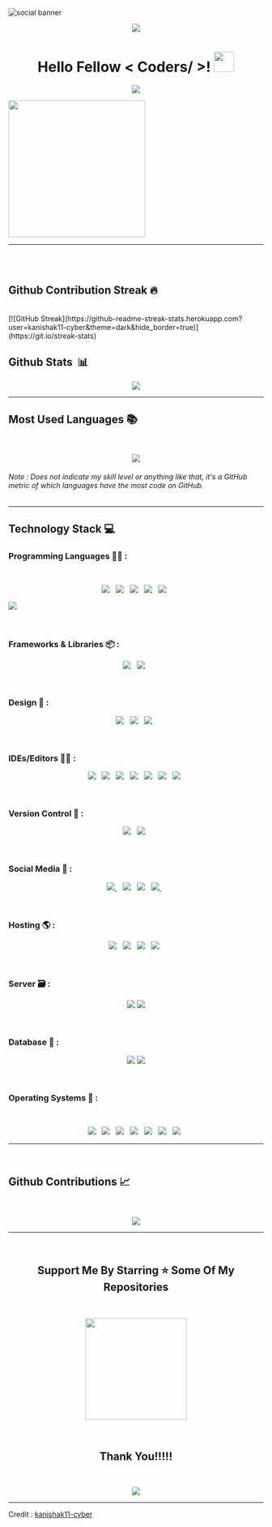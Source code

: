
![social banner](https://user-images.githubusercontent.com/84625838/205620704-14d42a38-38f8-4bce-97b0-ad789447f0a2.png)

<p align="center">
  <img src="https://capsule-render.vercel.app/api?type=waving&color=gradient&height=90"/>
</p>
<h1 align='center'> Hello Fellow < Coders/ >! <img src = "https://raw.githubusercontent.com/MartinHeinz/MartinHeinz/master/wave.gif" width = 40px> </h1>
<p align='center'>
  <img src="https://readme-typing-svg.herokuapp.com?color=%2336BCF7&size=24&vCenter=true&lines=I'm+Kanishak+Chaurasia;CSE+AI+Student;Cooking+Projects;%40kanishak11-cyber" align='center'>
  </p>
  <div>
 <p align='left'>
<img src="https://media.giphy.com/media/QvpqTCiEcwtvx6wwJK/giphy.gif" width="270" height="270" frameBorder="0" class="giphy-embed" allowFullScreen></img></p>
<hr>

<!-- <p align='right'> -->
<!-- <a href="https://app.daily.dev/kanishak"><img src="https://api.daily.dev/devcards/334f7905c2d643abb8b23d3ac4aec2d0.png?r=l1c" width="300" alt="KANISHAK CHAURASIA's Dev Card"/></a></p> -->
<br>
<!-- <p align='center'>
<img src="https://komarev.com/ghpvc/?username=kanishak11-cyber">&nbsp;&nbsp;&nbsp;&nbsp;
  <img src='https://img.shields.io/github/followers/kanishak11-cyber?style=social'>&nbsp;&nbsp;&nbsp;&nbsp;
</p> -->
<br>

## Github Contribution Streak 🔥 
<br>
[![GitHub Streak](https://github-readme-streak-stats.herokuapp.com?user=kanishak11-cyber&theme=dark&hide_border=true)](https://git.io/streak-stats)


## Github Stats &nbsp;📊

<p align='center'>
<img src="https://github-readme-stats.vercel.app/api?username=kanishak11-cyber&show_icons=true&theme=github_dark">
</p>
<hr>


## Most Used Languages 📚
<br>
<p align='center'>
<img src="https://github-readme-stats.anuraghazra1.vercel.app/api/top-langs/?username=kanishak11-cyber&theme=dark&hide_border=true&no-bg=true&no-frame=true&langs_count=10">
</p>
<p align='center'>
<h6>Note : Does not indicate my skill level or anything like that, it's a GitHub metric of which languages have the most code on GitHub.</h6>
</p>

<hr>


## Technology Stack 💻

### Programming Languages 👨‍💻 :
<br>
<p align='center'>
<img src="https://img.shields.io/badge/c++-%2300599C.svg?style=for-the-badge&logo=c&logoColor=white">&nbsp;&nbsp;
<img src="https://img.shields.io/badge/python-3670A0?style=for-the-badge&logo=python&logoColor=ffdd54">&nbsp;&nbsp;
<img src="https://img.shields.io/badge/html5-%23E34F26.svg?style=for-the-badge&logo=html5&logoColor=white">&nbsp;&nbsp;
<img src="https://img.shields.io/badge/css3-%231572B6.svg?style=for-the-badge&logo=css3&logoColor=white">&nbsp;&nbsp;
<img src="https://img.shields.io/badge/javascript-%23323330.svg?style=for-the-badge&logo=javascript&logoColor=%23F7DF1E">&nbsp;&nbsp;

<img src="https://img.shields.io/badge/markdown-%23000000.svg?style=for-the-badge&logo=markdown&logoColor=white">&nbsp;&nbsp;
</p>
<br> 

### Frameworks & Libraries 📦 :

<p align='center'>
<img src="https://img.shields.io/badge/NPM-%23000000.svg?style=for-the-badge&logo=npm&logoColor=white">&nbsp;&nbsp;
<img src="https://img.shields.io/badge/node.js-6DA55F?style=for-the-badge&logo=node.js&logoColor=white">&nbsp;&nbsp;
</p>
<br>

### Design 🎨 :

<p align='center'>
<img src="https://img.shields.io/badge/Canva-%2300C4CC.svg?style=for-the-badge&logo=Canva&logoColor=white">&nbsp;&nbsp;
<img src="https://img.shields.io/badge/Dribble-%2300C56C.svg?style=for-the-badge&logo=dribble&logoColor=FFFFFF">&nbsp;&nbsp;
  <img src="https://img.shields.io/badge/Figma-%2380C56C.svg?style=for-the-badge&logo=figma&logoColor=FFFFFF">&nbsp;&nbsp;
</p>
<br>

### IDEs/Editors 👨‍🔧 :

<p align="center">
<img src="https://img.shields.io/badge/Atom-%2366595C.svg?style=for-the-badge&logo=atom&logoColor=white">&nbsp;&nbsp;
<img src="https://img.shields.io/badge/jupyter-%23FA0F00.svg?style=for-the-badge&logo=jupyter&logoColor=white">&nbsp;&nbsp;
<img src="https://img.shields.io/badge/pycharm-143?style=for-the-badge&logo=pycharm&logoColor=black&color=black&labelColor=green">&nbsp;&nbsp;
<img src="https://img.shields.io/badge/sublime_text-%23575757.svg?style=for-the-badge&logo=sublime-text&logoColor=important">&nbsp;&nbsp;
<img src="https://img.shields.io/badge/Visual%20Studio%20Code-0078d7.svg?style=for-the-badge&logo=visual-studio-code&logoColor=white">&nbsp;&nbsp;
<img src="https://img.shields.io/badge/Android%20Studio-ae78d7.svg?style=for-the-badge&logo=android-studio&logoColor=green">&nbsp;&nbsp;
<img src="https://img.shields.io/badge/Spyder-0e78d7.svg?style=for-the-badge&logo=spyder-python&logoColor=white">&nbsp;&nbsp;
</p>
<br>

### Version Control 🔧 :

<p align='center'>
<img src="https://img.shields.io/badge/git-%23F05033.svg?style=for-the-badge&logo=git&logoColor=white">&nbsp;&nbsp;
<img src="https://img.shields.io/badge/github-%23121011.svg?style=for-the-badge&logo=github&logoColor=white">&nbsp;&nbsp;
</p>
<br>

### Social Media 🔗 :

<p align='center'>
<a href="mailto:kanishakchaurasia2@gmail.com" target="_blank">
<img src="https://img.shields.io/badge/Gmail-D14836?style=for-the-badge&logo=gmail&logoColor=white">
</a>&nbsp;&nbsp;
<a href="https://www.instagram.com/dapp_dost" target="_blank">
<img src="https://img.shields.io/badge/kanishak11-cyber-%23E4405F.svg?style=for-the-badge&logo=Instagram&logoColor=white"></a>&nbsp;&nbsp;
<a href="https://www.linkedin.com/in/kanishak-chaurasia-1101/" target="_blank">
<img src="https://img.shields.io/badge/linkedin-%230077B5.svg?style=for-the-badge&logo=linkedin&logoColor=white"></a>&nbsp;&nbsp;

<a href="https://www.youtube.com/channel/UCbdxJV2UcEBHAn08Rt-dLCA">
<img src="https://img.shields.io/badge/kanishak11-cyber-FF0000?style=for-the-badge&logo=Youtubegaming&logoColor=white">
</a>&nbsp;&nbsp;
</p>
<br>

### Hosting 🌎 :
<!-- <br>
<p align='center'>
<img src="https://media.giphy.com/media/XECtl1Fa2k8IKU2987/giphy.gif" width="121" height="220" frameBorder="0" class="giphy-embed" allowFullScreen></img></p>
<br> -->
<p align='center'>
<img src="https://img.shields.io/badge/heroku-%23430098.svg?style=for-the-badge&logo=heroku&logoColor=white">&nbsp;&nbsp;
<img src="https://img.shields.io/badge/netlify-%23000000.svg?style=for-the-badge&logo=netlify&logoColor=#00C7B7">&nbsp;&nbsp;
<img src="https://img.shields.io/badge/github-%23121011.svg?style=for-the-badge&logo=github&logoColor=white">&nbsp;&nbsp;
<img src="https://img.shields.io/badge/vercel-%23121011.svg?style=for-the-badge&logo=vercel&logoColor=white">&nbsp;&nbsp;
</p>
<br>

### Server 🗃️ :
<p align='center'>
<img src="https://img.shields.io/badge/mongoose-%6482hy3.svg?style=for-the-badge&logo=mongoose&logoColor=white">
  <img src="https://img.shields.io/badge/ngnix-%23D46829.svg?style=for-the-badge&logo=nginx&logoColor=white">
</p>
<br>

### Database 💾 :

<p align='center'>
<img src="https://img.shields.io/badge/mysql-%2300f.svg?style=for-the-badge&logo=mysql&logoColor=white">
  <img src="https://img.shields.io/badge/mongodb-%2300f6s.svg?style=for-the-badge&logo=mongodb&logoColor=white">
</p>
<br>



### Operating Systems 🐧 :
<br>
<!-- <p align='center'>
<img src="https://media.giphy.com/media/WFZvB7VIXBgiz3oDXE/giphy.gif" width="200" height="200" frameBorder="0" class="giphy-embed" allowFullScreen></img></p> -->

<p align='center'>
<img src="https://img.shields.io/badge/Arch%20Linux-1793D1?logo=arch-linux&logoColor=fff&style=for-the-badge">&nbsp;&nbsp;
<img src="https://img.shields.io/badge/Debian-D70A53?style=for-the-badge&logo=debian&logoColor=white">&nbsp;&nbsp;
<img src="https://img.shields.io/badge/Kali-268BEE?style=for-the-badge&logo=kalilinux&logoColor=white">&nbsp;&nbsp;
<img src="https://img.shields.io/badge/Linux%20Mint-87CF3E?style=for-the-badge&logo=Linux%20Mint&logoColor=white">&nbsp;&nbsp;
<img src="https://img.shields.io/badge/Manjaro-35BF5C?style=for-the-badge&logo=Manjaro&logoColor=white">&nbsp;&nbsp;
<img src="https://img.shields.io/badge/Ubuntu-E95420?style=for-the-badge&logo=ubuntu&logoColor=white">&nbsp;&nbsp;
<img src="https://img.shields.io/badge/Windows-0078D6?style=for-the-badge&logo=windows&logoColor=white">&nbsp;&nbsp;
</p>
<hr>
<br>

## Github Contributions 📈
<br>
<p align='center'>
<img src="https://activity-graph.herokuapp.com/graph?username=kanishak11-cyber&theme=react-dark&hide_border=true">
<p>


<hr>
<br>
<h2 align='center'>Support Me By Starring ⭐ Some Of My Repositories</h2>
<br>



<p align='center'>
<img src="https://media.giphy.com/media/O51MQ3DduOcGW6ofR3/giphy.gif" width="200" height="200" frameBorder="0" class="giphy-embed" allowFullScreen></img></p>
<br>

<h2 align='center'>Thank You!!!!!</h2>
<br>

<p align="center">
  <img src="https://capsule-render.vercel.app/api?type=waving&color=gradient&height=90&section=footer"/>
</p>

------
Credit : [kanishak11-cyber](https://github.com/kanishak11-cyber)

